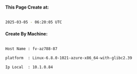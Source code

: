 
   
#### This Page Create at:

```bash

2025-03-05 - 06:20:05 UTC

```

#### Create By Machine:

```bash

Host Name : fv-az788-87

platform  : Linux-6.8.0-1021-azure-x86_64-with-glibc2.39

Ip Local  : 10.1.0.84

```

